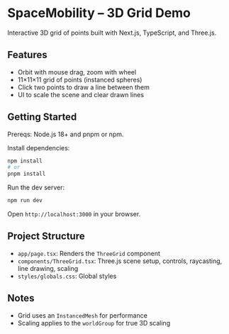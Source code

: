 # SpaceMobility – 3D Grid Demo

Interactive 3D grid of points built with Next.js, TypeScript, and Three.js.

## Features

- Orbit with mouse drag, zoom with wheel
- 11×11×11 grid of points (instanced spheres)
- Click two points to draw a line between them
- UI to scale the scene and clear drawn lines

## Getting Started

Prereqs: Node.js 18+ and pnpm or npm.

Install dependencies:

```bash
npm install
# or
pnpm install
```

Run the dev server:

```bash
npm run dev
```

Open `http://localhost:3000` in your browser.

## Project Structure

- `app/page.tsx`: Renders the `ThreeGrid` component
- `components/ThreeGrid.tsx`: Three.js scene setup, controls, raycasting, line drawing, scaling
- `styles/globals.css`: Global styles

## Notes

- Grid uses an `InstancedMesh` for performance
- Scaling applies to the `worldGroup` for true 3D scaling
